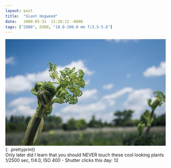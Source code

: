 ```yaml
---
layout: post
title:  "Giant Hogweed"
date:   2008-05-31  11:26:12 -0600
tags: ["2008", D300, "18.0-200.0 mm f/3.5-5.6"]
---
```

![:title](/images/2008/2008_0531_DSC_4758.jpg)
{: .prettyprint}  
Only later did I learn that you should NEVER touch these cool looking plants  
1/2500 sec, f/4.0, ISO 400 - Shutter clicks this day: 12